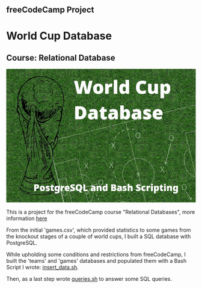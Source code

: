 ## freeCodeCamp Project
# World Cup Database
## Course: Relational Database

![World Cup Database Logo](https://github.com/Ulukai85/world-cup-database/blob/main/worldcup-database.jpg)

This is a project for the freeCodeCamp course "Relational Databases", more information [here](https://www.freecodecamp.org/learn/relational-database/build-a-world-cup-database-project/build-a-world-cup-database)

From the initial 'games.csv', which provided statistics to some games from the knockout stages of a couple of world cups, I built a SQL database with PostgreSQL.

While upholding some conditions and restrictions from freeCodeCamp, I built the 'teams' and 'games' databases and populated them with a Bash Script I wrote: [insert_data.sh](https://github.com/Ulukai85/world-cup-database/blob/main/insert_data.sh).

Then, as a last step wrote [queries.sh](https://github.com/Ulukai85/world-cup-database/blob/main/queries.sh) to answer some SQL queries. 

